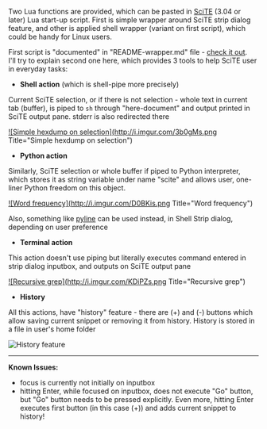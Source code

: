 Two Lua functions are provided, which can be pasted in [SciTE](http://www.scintilla.org/SciTE.html) (3.04 or later) Lua start-up script. First is simple wrapper around SciTE strip dialog feature, and other is applied shell wrapper (variant on first script), which could be handy for Linux users.

First script is "documented" in "README-wrapper.md" file - [check it out](/klonuo/scite-strip-wrapper/blob/master/README-wrapper.md).  
I'll try to explain second one here, which provides 3 tools to help SciTE user in everyday tasks:

  
- **Shell action** (which is shell-pipe more precisely)

Current SciTE selection, or if there is not selection - whole text in current tab (buffer), is piped to `sh` through "here-document" and output printed in SciTE output pane. stderr is also redirected there

<a href="http://i.imgur.com/3b0gM.png">![Simple hexdump on selection](http://i.imgur.com/3b0gMs.png Title="Simple hexdump on selection")</a>
  
  
- **Python action**

Similarly, SciTE selection or whole buffer if piped to Python interpreter, which stores it as string variable under name "scite" and allows user, one-liner Python freedom on this object.

<a href="http://i.imgur.com/D0BKi.png">![Word frequency](http://i.imgur.com/D0BKis.png Title="Word frequency")</a>

Also, something like [pyline](http://code.activestate.com/recipes/437932-pyline-a-grep-like-sed-like-command-line-tool/) can be used instead, in Shell Strip dialog, depending on user preference
  
  
- **Terminal action**

This action doesn't use piping but literally executes command entered in strip dialog inputbox, and outputs on SciTE output pane

<a href="http://i.imgur.com/KDiPZ.png">![Recursive grep](http://i.imgur.com/KDiPZs.png Title="Recursive grep")</a>
  
  
- **History**

All this actions, have "history" feature - there are (+) and (-) buttons which allow saving current snippet or removing it from history. History is stored in a file in user's home folder

![History feature](http://i.imgur.com/Pz1us.png)
  
---

**Known Issues:**

- focus is currently not initially on inputbox
- hitting Enter, while focused on inputbox, does not execute "Go" button, but "Go" button needs to be pressed explicitly. Even more, hitting Enter executes first button (in this case (+)) and adds current snippet to history!

